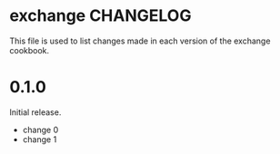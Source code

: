 # exchange CHANGELOG

This file is used to list changes made in each version of the exchange cookbook.

# 0.1.0

Initial release.

- change 0
- change 1

